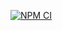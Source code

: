 [![NPM CI](https://github.com/timgrohmann/timgrohmann-de/actions/workflows/publish.yaml/badge.svg)](https://github.com/timgrohmann/timgrohmann-de/actions/workflows/publish.yaml)